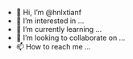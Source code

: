 - 👋 Hi, I’m @hnlxtianf
- 👀 I’m interested in ...
- 🌱 I’m currently learning ...
- 💞️ I’m looking to collaborate on ...
- 📫 How to reach me ...

<!---
hnlxtianf/hnlxtianf is a ✨ special ✨ repository because its `README.md` (this file) appears on your GitHub profile.
You can click the Preview link to take a look at your changes.
--->
